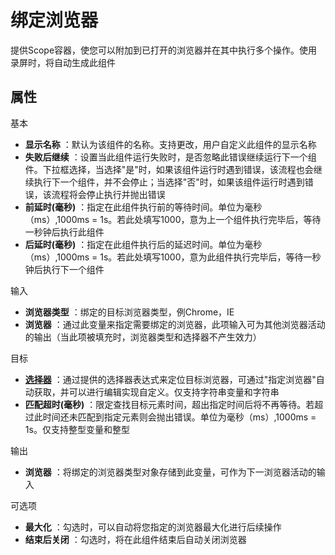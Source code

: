 # 绑定浏览器

提供Scope容器，使您可以附加到已打开的浏览器并在其中执行多个操作。使用录屏时，将自动生成此组件

## 属性
基本
- **显示名称** ：默认为该组件的名称。支持更改，用户自定义此组件的显示名称
- **失败后继续** ：设置当此组件运行失败时，是否忽略此错误继续运行下一个组件。下拉框选择，当选择"是"时，如果该组件运行时遇到错误，该流程也会继续执行下一个组件，并不会停止；当选择"否"时，如果该组件运行时遇到错误，该流程将会停止执行并抛出错误
- **前延时(毫秒)** ：指定在此组件执行前的等待时间。单位为毫秒（ms）,1000ms = 1s。若此处填写1000，意为上一个组件执行完毕后，等待一秒钟后执行此组件
- **后延时(毫秒)** ：指定在此组件执行后的延迟时间。单位为毫秒（ms）,1000ms = 1s。若此处填写1000，意为此组件执行完毕后，等待一秒钟后执行下一个组件

输入

- **浏览器类型** ：绑定的目标浏览器类型，例Chrome，IE
- **浏览器** ：通过此变量来指定需要绑定的浏览器，此项输入可为其他浏览器活动的输出（当此项被填充时，浏览器类型和选择器不产生效力）

目标
- **[选择器](../../Appendix/Selector.md)** ：通过提供的选择器表达式来定位目标浏览器，可通过"指定浏览器"自动获取，并可以进行编辑实现自定义。仅支持字符串变量和字符串
- **匹配超时(毫秒)** ：限定查找目标元素时间，超出指定时间后将不再等待。若超过此时间还未匹配到指定元素则会抛出错误。单位为毫秒（ms）,1000ms = 1s。仅支持整型变量和整型

输出

- **浏览器** ：将绑定的浏览器类型对象存储到此变量，可作为下一浏览器活动的输入

可选项

- **最大化** ：勾选时，可以自动将您指定的浏览器最大化进行后续操作
- **结束后关闭** ：勾选时，将在此组件结束后自动关闭浏览器
